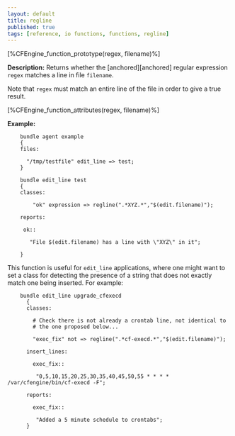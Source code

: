 ```yaml
---
layout: default
title: regline
published: true
tags: [reference, io functions, functions, regline]
---
```


[%CFEngine_function_prototype(regex, filename)%]

**Description:** Returns whether the [anchored][anchored] regular expression
`regex` matches a line in file `filename`.

Note that `regex` must match an entire line of the file in order to give a
true result.

[%CFEngine_function_attributes(regex, filename)%]

**Example:**

```cf3
    bundle agent example
    {
    files:

      "/tmp/testfile" edit_line => test;
    }

    bundle edit_line test
    {
    classes:

        "ok" expression => regline(".*XYZ.*","$(edit.filename)");

    reports:

     ok::

       "File $(edit.filename) has a line with \"XYZ\" in it";

    }
```

This function is useful for `edit_line` applications, where one might want to set a class for detecting the presence of a string that does not exactly match one being inserted. For example:

```cf3
    bundle edit_line upgrade_cfexecd
      {
      classes:

        # Check there is not already a crontab line, not identical to
        # the one proposed below...

        "exec_fix" not => regline(".*cf-execd.*","$(edit.filename)");

      insert_lines:

        exec_fix::

         "0,5,10,15,20,25,30,35,40,45,50,55 * * * * /var/cfengine/bin/cf-execd -F";

      reports:

        exec_fix::

         "Added a 5 minute schedule to crontabs";
      }
```
